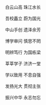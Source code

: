 <div align="center"><br>白云山高 珠江水长</br>
<br>吾校矗立 蔚为国光</br>
<br>中山手创 遗泽余芳</br>
<br>博学审问 慎思不罔</br>
<br>明辨笃行 为国栋梁</br>
<br>莘莘学子 济济一堂</br>
<br>学以致用 不息自强</br>
<br>发扬光大 贯彻主张</br>
<br>振兴中华 永志勿忘</br></div>
